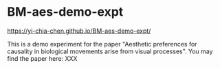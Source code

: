 # BM-aes-demo-expt
https://yi-chia-chen.github.io/BM-aes-demo-expt/

This is a demo experiment for the paper "Aesthetic preferences for causality in biological movements arise from visual processes". 
You may find the paper here: XXX
